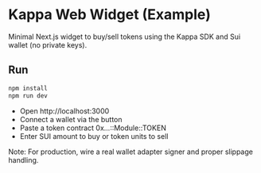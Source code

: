# Kappa Web Widget (Example)

Minimal Next.js widget to buy/sell tokens using the Kappa SDK and Sui wallet (no private keys).

## Run

```bash
npm install
npm run dev
```

- Open http://localhost:3000
- Connect a wallet via the button
- Paste a token contract 0x...::Module::TOKEN
- Enter SUI amount to buy or token units to sell

Note: For production, wire a real wallet adapter signer and proper slippage handling.
